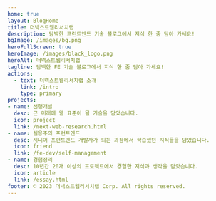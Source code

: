 ```yaml
---
home: true
layout: BlogHome
title: 더넥스트웹리서치랩
description: 담백한 프런트엔드 기술 블로그에서 지식 한 줌 담아 가세요!
bgImage: /images/bg.png
heroFullScreen: true
heroImage: /images/black_logo.png
heroAlt: 더넥스트웹리서치랩
tagline: 담백한 FE 기술 블로그에서 지식 한 줌 담아 가세요!
actions:
  - text: 더넥스트웹리서치랩 소개
    link: /intro
    type: primary
projects:
- name: 선행개발
  desc: 근 미래에 웹 표준이 될 기술을 담았습니다.
  icon: project
  link: /next-web-research.html
- name: 실용주의 프런트엔드
  desc: 시니어 프런트엔드 개발자가 되는 과정에서 학습했던 지식들을 담았습니다.
  icon: friend
  link: /fe-dev/self-management
- name: 경험정리
  desc: 10년간 20개 이상의 프로젝트에서 경험한 지식과 생각을 담았습니다.
  icon: article
  link: /essay.html
footer: © 2023 더넥스트웹리서치랩 Corp. All rights reserved.
---
```

